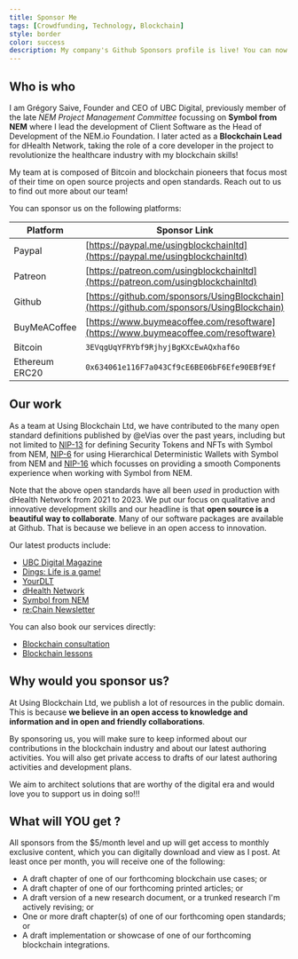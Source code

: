 ```yaml
---
title: Sponsor Me
tags: [Crowdfunding, Technology, Blockchain]
style: border
color: success
description: My company's Github Sponsors profile is live! You can now sponsor me to support my open source work.
---
```


## Who is who

I am Grégory Saive, Founder and CEO of UBC Digital, previously member of the late *NEM Project Management Committee* focussing on **Symbol from NEM** where I lead the development of Client Software as the Head of Development of the NEM.io Foundation. I later acted as a **Blockchain Lead** for dHealth Network, taking the role of a core developer in the project to revolutionize the healthcare industry with my blockchain skills!

My team at is composed of Bitcoin and blockchain pioneers that focus most of their time on open source projects and open standards. Reach out to us to find out more about our team!

You can sponsor us on the following platforms:

| Platform | Sponsor Link |
| --- | --- |
| Paypal | [https://paypal.me/usingblockchainltd](https://paypal.me/usingblockchainltd) |
| Patreon | [https://patreon.com/usingblockchainltd](https://patreon.com/usingblockchainltd) |
| Github | [https://github.com/sponsors/UsingBlockchain](https://github.com/sponsors/UsingBlockchain) |
| BuyMeACoffee | [https://www.buymeacoffee.com/resoftware](https://www.buymeacoffee.com/resoftware) |
| Bitcoin | `3EVqgUqYFRYbf9RjhyjBgKXcEwAQxhaf6o` |
| Ethereum ERC20 | `0x634061e116F7a043Cf9cE6BE06bF6Efe90EBf9Ef` |

## Our work

As a team at Using Blockchain Ltd, we have contributed to the many open standard definitions published by @eVias over the past years, including but not limited to [NIP-13](https://github.com/evias/NIP/blob/master/NIPs/nip-0013.md) for defining Security Tokens and NFTs with Symbol from NEM, [NIP-6](https://github.com/evias/NIP/blob/master/NIPs/nip-0006.md) for using Hierarchical Deterministic Wallets with Symbol from NEM and [NIP-16](https://github.com/evias/NIP/blob/nip-components/NIPs/nip-0016.md) which focusses on providing a smooth Components experience when working with Symbol from NEM.

Note that the above open standards have all been *used* in production with dHealth Network from 2021 to 2023. We put our focus on qualitative and innovative development skills and our headline is that **open source is a beautiful way to collaborate**. Many of our software packages are available at Github. That is because we believe in an open access to innovation.

Our latest products include:

- [UBC Digital Magazine](https://ubc.digital)
- [Dings: Life is a game!](https://dings.app)
- [YourDLT](https://yourdlt.tools)
- [dHealth Network](https://dhealth.com)
- [Symbol from NEM](https://www.amazon.es/gp/product/B096KYV2FJ)
- [re:Chain Newsletter](https://ubc.digital/subscribe/)

You can also book our services directly:

- [Blockchain consultation](https://ubc.digital/product/blockchain-consultation/)
- [Blockchain lessons](https://ubc.digital/product/blockchain-lessons/)

## Why would you sponsor us?

At Using Blockchain Ltd, we publish a lot of resources in the public domain. This is because **we believe in an open access to knowledge and information and in open and friendly collaborations**.

By sponsoring us, you will make sure to keep informed about our contributions in the blockchain industry and about our latest authoring activities. You will also get private access to drafts of our latest authoring activities and development plans.

We aim to architect solutions that are worthy of the digital era and would love you to support us in doing so!!!

## What will YOU get ?

All sponsors from the $5/month level and up will get access to monthly exclusive content, which you can digitally download and view as I post. At least once per month, you will receive one of the following:

- A draft chapter of one of our forthcoming blockchain use cases; or
- A draft chapter of one of our forthcoming printed articles; or
- A draft version of a new research document, or a trunked research I'm actively revising; or
- One or more draft chapter(s) of one of our forthcoming open standards; or
- A draft implementation or showcase of one of our forthcoming blockchain integrations.
